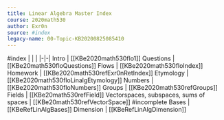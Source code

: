 ```yaml
---
title: Linear Algebra Master Index
course: 2020math530
author: Exr0n
source: #index
legacy-name: 00-Topic-KB20200825085410
---
```

#index
| | |
|-|-|
Intro | [[KBe2020math530flo1]]
Questions | [[KBe20math530floQuestions]]
Flows | [[KBe2020math530floIndex]]
Homework | [[KBe2020math530refExr0nRetIndex]]
Etymology | [[KBe2020math530floLinalgEtymology]]
Numbers | [[KBe2020math530floNumbers]]
Groups | [[KBe2020math530refGroups]]
Fields | [[KBe20math530refField]]
Vectorspaces, subspaces, sums of spaces | [[KBe20math530refVectorSpace]] #incomplete 
Bases | [[KBeRefLinAlgBases]]
Dimension | [[KBeRefLinAlgDimension]]
